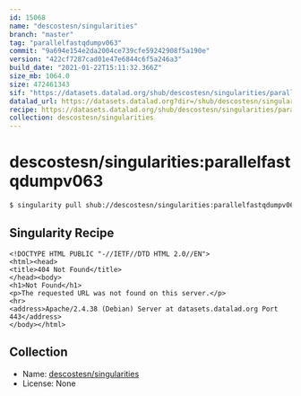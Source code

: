 ```yaml
---
id: 15068
name: "descostesn/singularities"
branch: "master"
tag: "parallelfastqdumpv063"
commit: "9a694e154e2da2004ce739cfe59242908f5a190e"
version: "422cf7287cad01e47e6844c6f5a246a3"
build_date: "2021-01-22T15:11:32.366Z"
size_mb: 1064.0
size: 472461343
sif: "https://datasets.datalad.org/shub/descostesn/singularities/parallelfastqdumpv063/2021-01-22-9a694e15-422cf728/422cf7287cad01e47e6844c6f5a246a3.sif"
datalad_url: https://datasets.datalad.org?dir=/shub/descostesn/singularities/parallelfastqdumpv063/2021-01-22-9a694e15-422cf728/
recipe: https://datasets.datalad.org/shub/descostesn/singularities/parallelfastqdumpv063/2021-01-22-9a694e15-422cf728/Singularity
collection: descostesn/singularities
---
```


# descostesn/singularities:parallelfastqdumpv063

```bash
$ singularity pull shub://descostesn/singularities:parallelfastqdumpv063
```

## Singularity Recipe

```singularity
<!DOCTYPE HTML PUBLIC "-//IETF//DTD HTML 2.0//EN">
<html><head>
<title>404 Not Found</title>
</head><body>
<h1>Not Found</h1>
<p>The requested URL was not found on this server.</p>
<hr>
<address>Apache/2.4.38 (Debian) Server at datasets.datalad.org Port 443</address>
</body></html>
```

## Collection

 - Name: [descostesn/singularities](https://github.com/descostesn/singularities)
 - License: None

